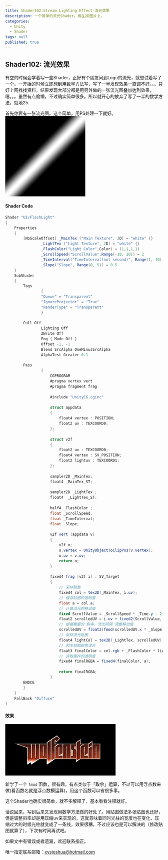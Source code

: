 ```yaml
---
title: Shader102:Stream Lighting Effect-流光效果
description: 一个简单的流光Shader，用在2D图片上。
categories:
  - Unity
  - Shader
tags: null
published: true
---
```


## Shader102: 流光效果

有空的时候会学着写一些Shader，正好有个朋友问到Logo的流光，就想试着写了一个。一开始的时候立即想到用数学方法写，写了一半发现效果一直调不好。。。只好上网找找资料，结果发现大部分都是用另外做的一张流光图叠加达到效果，嗯。。。虽然有点偷懒，不过确实简单很多。所以就开心的放弃了写了一半的数学方法，就地25.

首先你要有一张流光图。这个简单，用PS处理一下就好。
![流光图](https://raw.githubusercontent.com/XJoshua/XJoshua.github.io/master/_posts/Image/2018-07-13-StreamLight.png)

#### Shader Code

```csharp
Shader "UI/FlashLight" 
{
	Properties 
	{
		[NoScaleOffset] _MainTex ("Main Texture", 2D) = "white" {}
                _LightTex ("Light Texture", 2D) = "white" {}
                _FlashColor("Light Color",Color) = (1,1,1,1)
                _ScrollSpeed("ScrollValue",Range(-10, 10)) = 2
                _TimeInterval("TimeInterval(not second)", Range(1, 10)) = 5
                _Slope("Slope", Range(0, 5)) = 0.5
	}
	SubShader 
	{
		Tags
                {
                "Queue" = "Transparent"
                "IgnoreProjector" = "True"
                "RenderType" = "Transparent"
                }

		Cull Off
                Lighting Off
                ZWrite Off
                Fog { Mode Off }
                Offset -1, -1
                Blend SrcAlpha OneMinusSrcAlpha 
                AlphaTest Greater 0.1

		Pass
                {
                    CGPROGRAM
                    #pragma vertex vert
                    #pragma fragment frag
                    
                    #include "UnityCG.cginc"

                    struct appdata
                    {
                        float4 vertex : POSITION;
                        float2 uv : TEXCOORD0;
                    };

                    struct v2f
                    {
                        float2 uv : TEXCOORD0;
                        float4 vertex : SV_POSITION;
                        float2 lightuv : TEXCOORD1;
                    };

                    sampler2D _MainTex;
                    float4 _MainTex_ST;

                    sampler2D _LightTex ;
                    float4  _LightTex_ST;

                    half4 _FlashColor ;
                    float _ScrollSpeed;
                    float _TimeInterval;
                    float _Slope;

                    v2f vert (appdata v)
                    {
                        v2f o;
                        o.vertex = UnityObjectToClipPos(v.vertex);
                        o.uv = v.uv;
                        return o;
                    }

                    fixed4 frag (v2f i) : SV_Target
                    {
                        // 采样颜色
                        fixed4 col = tex2D(_MainTex, i.uv);
                        // 缓存贴图的透明度
                        float a = col.a;
                        // 计算流光的移动值
                        fixed ScrollValue = _ScrollSpeed * _Time.y - 2;
                        float2 scrolledUV = i.uv + fixed2(ScrollValue, 0.0f);
                        // 根据需要的 斜率，流光间隔 调整移动值
                        scrolledUV = float2(fmod(scrolledUV.x * _Slope, _TimeInterval), scrolledUV.y);
                        // 采样流光贴图
                        float4 lightCol = tex2D(_LightTex, scrolledUV);
                        // 和主贴图颜色混合
                        float3 finalColor = col.rgb + _FlashColor * lightCol;
                        // 读取缓存的透明度
                        fixed4 finalRGBA = fixed4(finalColor, a);

                        return finalRGBA;
                    }
		ENDCG
		}
	}
	FallBack "Diffuse"
}
```

#### 效果

![Stream Light Effect](https://raw.githubusercontent.com/XJoshua/XJoshua.github.io/master/_posts/Image/2018-07-13-StreamLightEffect.gif)

新学了一个 `fmod` 函数，很有趣。有点类似于「取余」运算，不过可以用浮点数来做(看函数名就是浮点数模运算)，用这个函数可以省很多事。

这个Shader也确实很简单，就不多解释了，基本看看注释就好。

话说回来，写到后来又发现用数学方法做的好处了。用贴图做法多张贴图也还好，但是调整斜率却是用压缩uv来实现的，这就意味着同时光柱的宽度也在变化，压缩过大的时候光柱就变成了一条线，效果很糟。不过应该也是可以解决的（修改贴图就算了），下次有时间再试吧。

如果文中有错误或者遗漏，欢迎联系指正。

唯一指定联系邮箱：xysjoshua@hotmail.com
